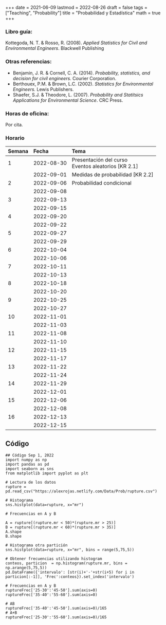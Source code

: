 +++
date      = 2021-06-09
lastmod   = 2022-08-26
draft     = false
tags      = ["Teaching", "Probability"]
title     = "Probabilidad y Estadística"
math      = true
+++

### Libro guía:

Kottegoda, N. T. & Rosso, R. (2008). *Applied Statistics for Civil and Environmental Engineers*. Blackwell Publishing


### Otras referencias:

+ Benjamin, J. R. & Cornell, C. A. (2014). *Probability, statistics, and decision for civil engineers.* Courier Corporation.
+ Berthouex, P.M. & Brown, L.C. (2002). *Statistics for Environmental Engineers.* Lewis Publishers.
+ Shaefer, S.J. & Theodore, L. (2007). *Probability and Statitsics Applications for Environmental Science*. CRC Press.

### Horas de oficina: 

Por cita.

### Horario

|Semana |Fecha      |Tema                                                                                                                                                                                                                            |
|:------|:----------|:-------------------------------------------------------------------|
|1      |2022-08-30 | Presentación del curso <br>  Eventos aleatorios [KR 2.1] |
|&nbsp; |2022-09-01 | Medidas de probabilidad [KR 2.2] |
|2      |2022-09-06 | Probabilidad condicional  |
|&nbsp; |2022-09-08 |  |
|3      |2022-09-13 | &nbsp; |
|&nbsp; |2022-09-15 |  |
|4      |2022-09-20 |  |
|&nbsp; |2022-09-22 |  |
|5      |2022-09-27 |  |
|&nbsp; |2022-09-29 | |
|6      |2022-10-04 |  |
|&nbsp; |2022-10-06 | |
|7      |2022-10-11 | &nbsp; |
|&nbsp; |2022-10-13 | &nbsp; |
|8      |2022-10-18 | &nbsp; |
|&nbsp; |2022-10-20 | &nbsp; |
|9      |2022-10-25 | &nbsp; |
|&nbsp; |2022-10-27 | &nbsp; |
|10     |2022-11-01 |  |
|&nbsp; |2022-11-03 |  |
|11     |2022-11-08 |  |
|&nbsp; |2022-11-10 |   |
|12     |2022-11-15 |  |
|&nbsp; |2022-11-17 |  |
|13     |2022-11-22 |  |
|&nbsp; |2022-11-24 |  |
|14     |2022-11-29 |  |
|&nbsp; |2022-12-01 |   |
|15     |2022-12-06 |  |
|&nbsp; |2022-12-08 |&nbsp;    |
|16     |2022-12-13 |   |
|&nbsp; |2022-12-15 |    |


## Código

```{python}
## Código Sep 1, 2022
import numpy as np
import pandas as pd
import seaborn as sns
from matplotlib import pyplot as plt

# Lectura de los datos
rupture = pd.read_csv("https://alexrojas.netlify.com/Data/Prob/rupture.csv")

# Histograma
sns.histplot(data=rupture, x="mr")

# Frecuencias en A y B

A = rupture[(rupture.mr < 50)*(rupture.mr > 25)]
B = rupture[(rupture.mr < 60)*(rupture.mr > 35)]
A.shape
B.shape

# Histograma otra partición
sns.histplot(data=rupture, x="mr", bins = range(5,75,5))

# Obtener frecuencias utilizando histogram
conteos, particion  = np.histogram(rupture.mr, bins = np.arange(5,75,5))
pd.DataFrame({'intervalo': [str(i)+'-'+str(i+5) for i in particion[:-1]], 'Frec':conteos}).set_index('intervalo')

# Frecuencias en A y B
ruptureFrec['25-30':'45-50'].sum(axis=0)
ruptureFrec['35-40':'55-60'].sum(axis=0)

# AB
ruptureFrec['35-40':'45-50'].sum(axis=0)/165
# A+B
ruptureFrec['25-30':'55-60'].sum(axis=0)/165
```


